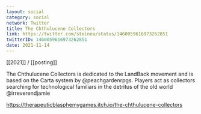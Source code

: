 ```yaml
---
layout: social
category: social
network: Twitter
title: The Chthulucene Collectors
link: https://twitter.com/steinea/status/1460059616973262851
twitterID: 1460059616973262851
date: 2021-11-14
---
```


[[2021]] / [[posting]]

The Chthulucene Collectors is dedicated to the LandBack movement and is based on the Carta system by @peachgardenrpgs. Players act as collectors searching for technological familiars in the detritus of the old world @irreverendjamie

<https://therapeuticblasphemygames.itch.io/the-chthulucene-collectors>
